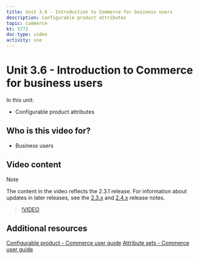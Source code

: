 ```yaml
---
title: Unit 3.6 - Introduction to Commerce for business users
description: Configurable product attributes
topic: Commerce
kt: 5772
doc-type: video
activity: use
---
```


# Unit 3.6 - Introduction to Commerce for business users

In this unit:

- Configurable product attributes

## Who is this video for?

- Business users

## Video content

>[!NOTE]
>
>The content in the video reflects the 2.3.1 release. For information about updates in later releases, see the [ 2.3.x](https://devdocs.magento.com/guides/v2.3/release-notes/bk-release-notes.html) and [2.4.x](https://devdocs.magento.com/guides/v2.4/release-notes/bk-release-notes.html) release notes.

>[!VIDEO](https://video.tv.adobe.com/v/35957?quality=12&learn=on)

## Additional resources

[Configurable product - Commerce user guide](https://docs.magento.com/user-guide/catalog/product-create-configurable.html)
[Attribute sets - Commerce user guide](https://docs.magento.com/user-guide/stores/attribute-sets.html)
